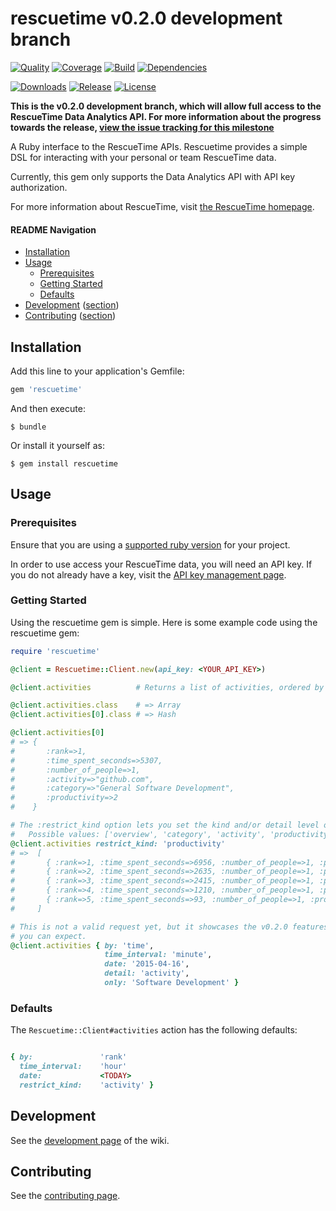 rescuetime v0.2.0 development branch
==========

[![Quality](http://img.shields.io/codeclimate/github/leesharma/rescuetime.svg?style=flat-square)](https://codeclimate.com/github/leesharma/rescuetime)
[![Coverage](http://img.shields.io/codeclimate/coverage/github/leesharma/rescuetime.svg?style=flat-square)](https://codeclimate.com/github/leesharma/rescuetime)
[![Build](https://img.shields.io/travis/leesharma/rescuetime/data-analytics-api.svg?style=flat-square)](https://travis-ci.org/leesharma/rescuetime)
[![Dependencies](https://img.shields.io/gemnasium/leesharma/rescuetime.svg?style=flat-square)](https://gemnasium.com/leesharma/rescuetime)

[![Downloads](https://img.shields.io/gem/dt/rescuetime.svg?style=flat-square)](https://rubygems.org/gems/rescuetime)
[![Release](https://img.shields.io/github/release/leesharma/rescuetime.svg?style=flat-square)](https://github.com/leesharma/rescuetime/releases/tag/v0.1.0)
[![License](http://img.shields.io/badge/license-MIT-blue.svg?style=flat-square)](http://opensource.org/licenses/MIT)

**This is the v0.2.0 development branch, which will allow full access to the RescueTime Data Analytics API. For more information about the progress towards the release, [view the issue tracking for this milestone](https://github.com/leesharma/rescuetime/milestones/v0.2.0%20(Data%20Analytics%20API))**

A Ruby interface to the RescueTime APIs. Rescuetime provides a simple DSL for interacting
with your personal or team RescueTime data.

Currently, this gem only supports the Data Analytics API with API key authorization.

For more information about RescueTime, visit [the RescueTime homepage](https://www.rescuetime.com).

#### README Navigation

* [Installation](#installation)
* [Usage](#usage)
   * [Prerequisites](#prerequisites)
   * [Getting Started](#getting-started)
   * [Defaults](#defaults)
* [Development](https://github.com/leesharma/rescuetime/wiki/Development) ([section](#development))
* [Contributing](CONTRIBUTING.md) ([section](#contributing))

## Installation

Add this line to your application's Gemfile:

```ruby
gem 'rescuetime'
```

And then execute:

    $ bundle

Or install it yourself as:

    $ gem install rescuetime

## Usage

### Prerequisites

Ensure that you are using a [supported ruby version](https://github.com/leesharma/rescuetime/wiki/Supported-Rubies) for your project. 

In order to use access your RescueTime data, you will need an API key. If you do not already have a key, visit the [API key management page](https://www.rescuetime.com/anapi/manage).

### Getting Started

Using the rescuetime gem is simple. Here is some example code using the rescuetime gem:

```ruby
require 'rescuetime'

@client = Rescuetime::Client.new(api_key: <YOUR_API_KEY>)

@client.activities          # Returns a list of activities, ordered by "rank"

@client.activities.class    # => Array
@client.activities[0].class # => Hash

@client.activities[0]       
# => {   
#       :rank=>1, 
#       :time_spent_seconds=>5307, 
#       :number_of_people=>1, 
#       :activity=>"github.com", 
#       :category=>"General Software Development", 
#       :productivity=>2
#    }

# The :restrict_kind option lets you set the kind and/or detail level of your report.
#   Possible values: ['overview', 'category', 'activity', 'productivity', 'efficiency']
@client.activities restrict_kind: 'productivity'
# =>  [
#       { :rank=>1, :time_spent_seconds=>6956, :number_of_people=>1, :productivity=>2 },
#       { :rank=>2, :time_spent_seconds=>2635, :number_of_people=>1, :productivity=>-2 },
#       { :rank=>3, :time_spent_seconds=>2415, :number_of_people=>1, :productivity=>1 },
#       { :rank=>4, :time_spent_seconds=>1210, :number_of_people=>1, :productivity=>0 },
#       { :rank=>5, :time_spent_seconds=>93, :number_of_people=>1, :productivity=>-1 }
#     ]

# This is not a valid request yet, but it showcases the v0.2.0 features
# you can expect.
@client.activities { by: 'time',
                     time_interval: 'minute',
                     date: '2015-04-16',
                     detail: 'activity',
                     only: 'Software Development' }
```

### Defaults

The `Rescuetime::Client#activities` action has the following defaults:

```ruby

{ by:               'rank'
  time_interval:    'hour'
  date:             <TODAY>
  restrict_kind:    'activity' }

```

## Development

See the [development page](https://github.com/leesharma/rescuetime/wiki/Development) of the wiki.

## Contributing

See the [contributing page](CONTRIBUTING.md).
